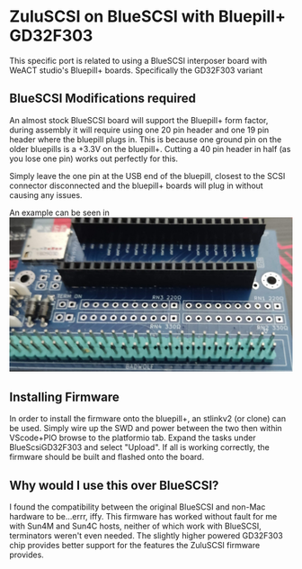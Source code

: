ZuluSCSI on BlueSCSI with Bluepill+ GD32F303 
==========================================

This specific port is related to using a BlueSCSI interposer board
with WeACT studio's Bluepill+ boards. Specifically the GD32F303 variant

BlueSCSI Modifications required
----------------------------------

An almost stock BlueSCSI board will support the Bluepill+ form factor,
during assembly it will require using one 20 pin header and one 19 pin 
header where the bluepill plugs in. This is because one ground pin on 
the older bluepills is a +3.3V on the bluepill+. Cutting a 40 pin header
in half (as you lose one pin) works out perfectly for this.

Simply leave the one pin at the USB end of the bluepill, closest to the SCSI
connector disconnected and the bluepill+ boards will plug in without causing 
any issues.

An example can be seen in ![This image](./build.jpg)

Installing Firmware
----------------------------------

In order to install the firmware onto the bluepill+, an stlinkv2 (or clone) can
be used. Simply wire up the SWD and power between the two then within VScode+PIO
browse to the platformio tab. Expand the tasks under BlueScsiGD32F303 and select 
"Upload". If all is working correctly, the firmware should be built and flashed
onto the board.

Why would I use this over BlueSCSI?
----------------------------------

I found the compatibility between the original BlueSCSI and non-Mac hardware
to be...errr, iffy. This firmware has worked without fault for me with Sun4M 
and Sun4C hosts, neither of which work with BlueSCSI, terminators weren't even 
needed. The slightly higher powered GD32F303 chip provides better support for
the features the ZuluSCSI firmware provides.
